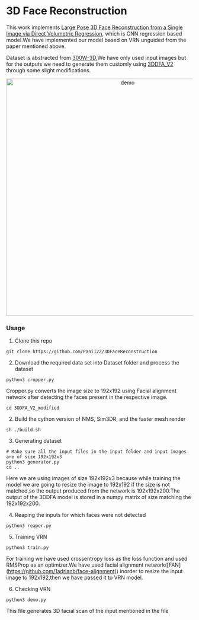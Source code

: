 # 3D Face Reconstruction

This work implements [Large Pose 3D Face Reconstruction from a Single Image via Direct Volumetric Regression](https://arxiv.org/pdf/1703.07834.pdf),
which is CNN regression based model.We have implemented our model based on VRN unguided from the paper mentioned above.

Dataset is abstracted from [300W-3D](http://www.cbsr.ia.ac.cn/users/xiangyuzhu/projects/3DDFA/main.htm),We have only used input images but for the outputs we need to generate them customly using [3DDFA_V2](https://github.com/cleardusk/3DDFA_V2) through some slight modifications.

<p align="center">
  <img src="docs/images/trump_biden_3d.jpg" alt="demo" width="640px">
</p>

### Usage

1. Clone this repo
   
```shell script
git clone https://github.com/Pani122/3DFaceReconstruction
```
2. Download the required data set into Dataset folder and process the dataset
```shell script
python3 cropper.py
```
Cropper.py converts the image size to 192x192 using Facial alignment network after detecting the faces present in the respective image.
```shell script
cd 3DDFA_V2_modified
```

2. Build the cython version of NMS, Sim3DR, and the faster mesh render
```shell script
sh ./build.sh
```

3. Generating dataset 
```shell script
# Make sure all the input files in the input folder and input images are of size 192x192x3
python3 generator.py 
cd ..
```
Here we are using images of size 192x192x3 because while training the model we are going to resize the image to 192x192 if the size is not matched,so the output produced from the network is 192x192x200.The output of the 3DDFA model is stored in a numpy matrix of size matching the 192x192x200.

4. Reaping the inputs for which faces were not detected
```shell script
python3 reaper.py
```
5. Training VRN
```shell script
python3 train.py
```
For training we have used crossentropy loss as the loss function and used RMSProp as an optimizer.We have used facial alignment network([FAN]
(https://github.com/1adrianb/face-alignment)) inorder to resize the input image to 192x192,then we have passed it to VRN model.

6. Checking VRN
```shell script
python3 demo.py
```
This file generates 3D facial scan of the input mentioned in the file
